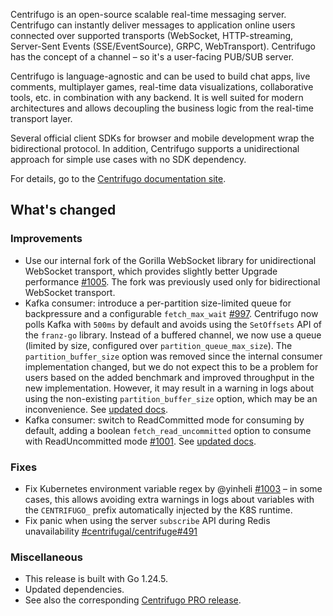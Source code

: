 Centrifugo is an open-source scalable real-time messaging server. Centrifugo can instantly deliver messages to application online users connected over supported transports (WebSocket, HTTP-streaming, Server-Sent Events (SSE/EventSource), GRPC, WebTransport). Centrifugo has the concept of a channel – so it's a user-facing PUB/SUB server.

Centrifugo is language-agnostic and can be used to build chat apps, live comments, multiplayer games, real-time data visualizations, collaborative tools, etc. in combination with any backend. It is well suited for modern architectures and allows decoupling the business logic from the real-time transport layer.

Several official client SDKs for browser and mobile development wrap the bidirectional protocol. In addition, Centrifugo supports a unidirectional approach for simple use cases with no SDK dependency.

For details, go to the [Centrifugo documentation site](https://centrifugal.dev).

## What's changed

### Improvements

* Use our internal fork of the Gorilla WebSocket library for unidirectional WebSocket transport, which provides slightly better Upgrade performance [#1005](https://github.com/centrifugal/centrifugo/pull/1005). The fork was previously used only for bidirectional WebSocket transport.
* Kafka consumer: introduce a per-partition size-limited queue for backpressure and a configurable `fetch_max_wait` [#997](https://github.com/centrifugal/centrifugo/pull/997). Centrifugo now polls Kafka with `500ms` by default and avoids using the `SetOffsets` API of the `franz-go` library. Instead of a buffered channel, we now use a queue (limited by size, configured over `partition_queue_max_size`). The `partition_buffer_size` option was removed since the internal consumer implementation changed, but we do not expect this to be a problem for users based on the added benchmark and improved throughput in the new implementation. However, it may result in a warning in logs about using the non-existing `partition_buffer_size` option, which may be an inconvenience. See [updated docs](https://centrifugal.dev/docs/server/consumers#kafka-consumer).
* Kafka consumer: switch to ReadCommitted mode for consuming by default, adding a boolean `fetch_read_uncommitted` option to consume with ReadUncommitted mode [#1001](https://github.com/centrifugal/centrifugo/pull/1001). See [updated docs](https://centrifugal.dev/docs/server/consumers#kafka-consumer).

### Fixes

* Fix Kubernetes environment variable regex by @yinheli [#1003](https://github.com/centrifugal/centrifugo/pull/1003) – in some cases, this allows avoiding extra warnings in logs about variables with the `CENTRIFUGO_` prefix automatically injected by the K8S runtime.
* Fix panic when using the server `subscribe` API during Redis unavailability [#centrifugal/centrifuge#491](https://github.com/centrifugal/centrifuge/pull/491)

### Miscellaneous

* This release is built with Go 1.24.5.
* Updated dependencies.
* See also the corresponding [Centrifugo PRO release](https://github.com/centrifugal/centrifugo-pro/releases/tag/v6.2.3).
